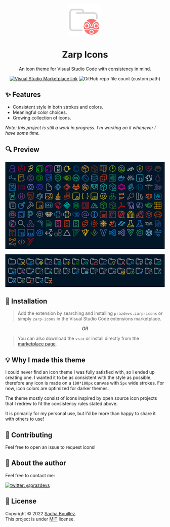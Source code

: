 <p align="center">
  <img alt="" src="icon.png">
</p>

<h1 align="center">Zarp Icons</h1>
<p align="center">An icon theme for Visual Studio Code with consistency in mind.</p>

<p align="center">
  <a href="https://marketplace.visualstudio.com/items?itemName=prazdevs.zarp-icons"><img alt="Visual Studio Marketplace link" src="https://img.shields.io/visual-studio-marketplace/v/prazdevs.zarp-icons?color=%23007ACC&logo=visual-studio-code"></a>
  <img alt="GitHub repo file count (custom path)" src="https://img.shields.io/github/directory-file-count/prazdevs/zarp-icons/icons?color=orange&label=icons">
</p>

## ✨ Features

- Consistent style in both strokes and colors.
- Meaningful color choices.
- Growing collection of icons.

_Note: this project is still a work in progress. I'm working on it whenever I have some time._

## 🔍️ Preview

![file icons preview](./files-preview.png)

![folder icons preview](./folders-preview.png)

## 🚀 Installation

> Add the extension by searching and installing `prazdevs.zarp-icons` or simply `zarp-icons` in the Visual Studio Code extensions marketplace.

<p align="center" ><i>OR</i></p>

> You can also download the `vsix` or install directly from the [marketplace page](https://marketplace.visualstudio.com/items?itemName=prazdevs.zarp-icons).

## 💡 Why I made this theme

I could never find an icon theme I was fully satisfied with, so I ended up creating one. I wanted it to be as consistent with the style as possible, therefore any icon is made on a `100*100px` canvas with `5px` wide strokes. For now, icon colors are optimized for darker themes.

The theme mostly consist of icons inspired by open source icon projects that I redrew to fit the consistency rules stated above.

It is primarily for my personal use, but I'd be more than happy to share it with others to use!

## 🤝 Contributing

Feel free to open an issue to request icons!

## 👤 About the author

Feel free to contact me:

[![twitter: @prazdevs](https://img.shields.io/twitter/follow/prazdevs?style=social)](https://twitter.com/prazdevs)

## 📝 License

Copyright © 2022 [Sacha Bouillez](https://github.com/prazdevs).  
This project is under [MIT](https://github.com/prazdevs/zarp-icons/blob/main/LICENCE) license.
